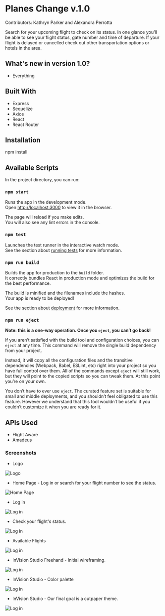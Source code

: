 # Planes Change v.1.0

Contributors: Kathryn Parker and Alexandra Perrotta

Search for your upcoming flight to check on its status. In one glance you’ll be able to see your flight status, gate number and time of departure. If your flight is delayed or cancelled check out other transportation options or hotels in the area.

## What's new in version 1.0?

* Everything

## Built With

* Express
* Sequelize
* Axios
* React
* React Router

## Installation

npm install

## Available Scripts

In the project directory, you can run:

### `npm start`

Runs the app in the development mode.<br>
Open [http://localhost:3000](http://localhost:3000) to view it in the browser.

The page will reload if you make edits.<br>
You will also see any lint errors in the console.

### `npm test`

Launches the test runner in the interactive watch mode.<br>
See the section about [running tests](#running-tests) for more information.

### `npm run build`

Builds the app for production to the `build` folder.<br>
It correctly bundles React in production mode and optimizes the build for the best performance.

The build is minified and the filenames include the hashes.<br>
Your app is ready to be deployed!

See the section about [deployment](#deployment) for more information.

### `npm run eject`

**Note: this is a one-way operation. Once you `eject`, you can’t go back!**

If you aren’t satisfied with the build tool and configuration choices, you can `eject` at any time. This command will remove the single build dependency from your project.

Instead, it will copy all the configuration files and the transitive dependencies (Webpack, Babel, ESLint, etc) right into your project so you have full control over them. All of the commands except `eject` will still work, but they will point to the copied scripts so you can tweak them. At this point you’re on your own.

You don’t have to ever use `eject`. The curated feature set is suitable for small and middle deployments, and you shouldn’t feel obligated to use this feature. However we understand that this tool wouldn’t be useful if you couldn’t customize it when you are ready for it.


## APIs Used

* Flight Aware
* Amadeus


### Screenshots

* Logo 

![Logo](/client/public/img/2x/logo3@2x.png "Logo")

* Home Page - Log in or search for your flight number to see the status.

![Home Page](/img/home.png "Home Page")

* Log in

![Log in](/img/login.png "Log in")

* Check your flight's status.

![Log in](/img/status.png "Flight Status")

* Available Flights

![Log in](/img/availflights.png "Available Flights")

* InVision Studio Freehand - Initial wireframing.

![Log in](/img/vision.png "Vision Board")

* InVision Studio - Color palette

![Log in](/img/color.png "Colors")

* InVision Studio - Our final goal is a cutpaper theme.

![Log in](/img/cutpaper.png "Cutpaper")